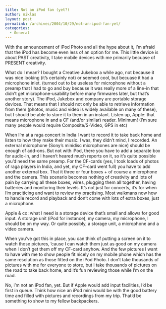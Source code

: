 ```yaml
---
title: Not an iPod fan (yet?)
author: niklas
layout: post
permalink: /archives/2004/10/29/not-an-ipod-fan-yet/
categories:
  - General
---
```

With the announcement of iPod Photo and all the hype about it, I&#8217;m afraid that the iPod has become even less of an option for me. This little device is about PAST creativity, I take mobile devices with me primarily becuase of PRESENT creativity.

What do I mean? I bought a Creative Jukebox a while ago, not because it was nice looking (it&#8217;s certainly not) or seemed cool, but becuase it had a microphone inlet. (turned out to be useless for microphone without a preamp that I had to go and buy because it was really more of a line-in that didn&#8217;t get microphone-usability before many firmwares later, but that&#8217;s another story). The iPod, Jukebox and company are portable storage devices. That means that I should not only be able to retrieve information from them (photos, music and video is widely available on many of these), but I should be able to store it to them in an instant. Listen up, Apple: that means microphone in and a CF (and/or similar) reader. Minimum! (I&#8217;m sure many people would require Composite/S-Video, GPS in etc)

When I&#8217;m at a raga concert in India I want to record it to take back home and listen to how they make their music. I was, they didn&#8217;t mind, I recorded. An external microphone (Sony&#8217;s minidisc microphones are nice) should be enough of add-ons. But not with iPod, there you have to add a separate box for audio-in, and I haven&#8217;t heared much reports on it, so it&#8217;s quite possible you&#8217;d need the same preamp. For the CF-cards (yes, I took loads of photos of raga players in India, and yet, my CF-card went full) you have to add another external box. That it three or four boxes + of course a microphone and the camera. This scenario becomes nothing of creativity and lots of pain by carrying all these boxes, wires, plugging them all together, having batteries and monitoring their levels. It&#8217;s not just for concerts, it&#8217;s for when I&#8217;m praciticing and want to review my practising. Most walkmans now how to handle record and playback and don&#8217;t come with lots of extra boxes, just a microphone.

Apple & co: what I need is a storage device that&#8217;s small and allows for good input. A storage unit (iPod for instance), my camera, my microphone, I should be on my way. Or quite possibly, a storage unit, a microphone and a video camera.

When you&#8217;ve got this in place, you can think of putting a screen on it to watch those pictures, &#8217;cause I can watch them just as good on my camera when I don&#8217;t get them off my CF-card anyhow. And the few pictures I want to have with me to show people fit nicely on my mobile phone which has the same resolution as those fitted on the iPod Photo. I don&#8217;t take thousands of pictures with me for everyone to store, but I take thousands of pictures on the road to take back home, and it&#8217;s fun reviewing those while I&#8217;m on the road.

No, I&#8217;m not an iPod fan, yet. But if Apple would add input facilities, I&#8217;d be first in queue. Think how nice an iPod mini would be with the good battery time and filled with pictures and recordings from my trip. That&#8217;d be something to show to my fellow backpackers.
